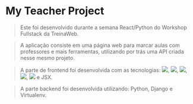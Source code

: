 # My Teacher Project
> Este foi desenvolvido durante a semana React/Python do Workshop Fullstack da TreinaWeb.

>A aplicação consiste em uma página web para marcar aulas com professores e mais ferramentas, utilizando por trás uma API criada nesse mesmo projeto.

>A parte de frontend foi desenvolvida com as tecnologias: <img src="https://img.shields.io/badge/-HTML5-orange?style=for-the-badge&logo=html5&logoColor=white"/>, <img src="https://img.shields.io/badge/-CSS-blue?style=for-the-badge&logo=css3&logoColor=white"/>, <img src="https://img.shields.io/badge/-JavaScript-yellow?style=for-the-badge&logo=javascript&logoColor=white"/>, <img src="https://img.shields.io/badge/-ReactJs-blue?style=for-the-badge&logo=react&logoColor=white"/>, <img src="https://img.shields.io/badge/-TypeScript-lightblue?style=for-the-badge&logo=typescript&logoColor=white"/> e JSX.

>A parte backend foi desenvolvida utilizando: Python, Django e Virtualenv.
